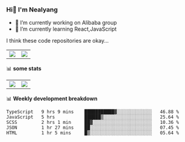 ### Hi👋 I'm Nealyang

- 🔭 I’m currently working on Alibaba group
- 🌱 I’m currently learning React,JavaScript


I think these code repositories are okay...

<table>
  <tbody>
    <tr>
      <td>
        <a href="https://github.com/Nealyang/React-Express-Blog-Demo">
          <img align="center" src="https://github-readme-stats.vercel.app/api/pin/?username=Nealyang&repo=React-Express-Blog-Demo&theme=chartreuse-dark" />
        </a>
      </td>
       <td>
        <a href="https://github.com/Nealyang/PersonalBlog">
          <img align="center" src="https://github-readme-stats.vercel.app/api/pin/?username=Nealyang&repo=PersonalBlog&theme=chartreuse-dark" />
        </a>
      </td>
    </tr>
  </tbody>
</table>

📊 **some stats**


<table>
  <tbody>
    <tr>
      <td>
          <img align="center" src="https://github-readme-stats.vercel.app/api?username=Nealyang&theme=chartreuse-dark&show_icons=true" />
      </td>
       <td>
          <img align="center" src="https://github-readme-stats.vercel.app/api/top-langs/?username=Nealyang&theme=chartreuse-dark" />
      </td>
    </tr>
  </tbody>
</table>

📊 **Weekly development breakdown**

<!--START_SECTION:waka-->
```text
TypeScript   9 hrs 9 mins    ███████████▓░░░░░░░░░░░░░   46.88 % 
JavaScript   5 hrs           ██████▒░░░░░░░░░░░░░░░░░░   25.64 % 
SCSS         2 hrs 1 min     ██▓░░░░░░░░░░░░░░░░░░░░░░   10.36 % 
JSON         1 hr 27 mins    ██░░░░░░░░░░░░░░░░░░░░░░░   07.45 % 
HTML         1 hr 5 mins     █▒░░░░░░░░░░░░░░░░░░░░░░░   05.64 % 
```
<!--END_SECTION:waka-->

